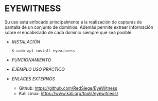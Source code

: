 # **EYEWITNESS**

Su uso está enfocado principalmente a la realización de capturas de pantalla de un conjunto de dominios. Además permite extraer información sobre el encabezado de cada dominio siempre que sea posible.

- *INSTALACIÓN*

      $ sudo apt install eyewitness


- *FUNCIONAMIENTO*




- *EJEMPLO USO PRÁCTICO*



- *ENLACES EXTERNOS*

  - Github: https://github.com/RedSiege/EyeWitness
  - Kali Linux: https://www.kali.org/tools/eyewitness/
